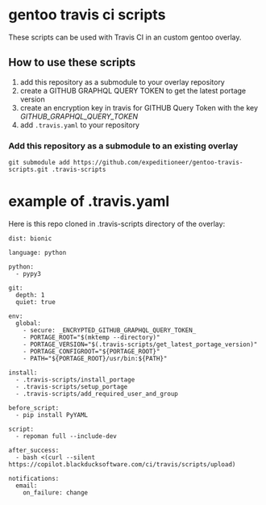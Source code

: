 # gentoo travis ci scripts

These scripts can be used with Travis CI in an custom gentoo overlay.

## How to use these scripts

1. add this repository as a submodule to your overlay repository
2. create a GITHUB GRAPHQL QUERY TOKEN to get the latest portage version
3. create an encryption key in travis for GITHUB Query Token with the key _GITHUB_GRAPHQL_QUERY_TOKEN_
4. add `.travis.yaml` to your repository

### Add this repository as a submodule to an existing overlay

`git submodule add https://github.com/expeditioneer/gentoo-travis-scripts.git .travis-scripts`

# example of .travis.yaml
Here is this repo cloned in .travis-scripts directory of the overlay:
 
```shell script
dist: bionic

language: python

python:
  - pypy3

git:
  depth: 1
  quiet: true

env:
  global:
    - secure: _ENCRYPTED_GITHUB_GRAPHQL_QUERY_TOKEN_
    - PORTAGE_ROOT="$(mktemp --directory)"
    - PORTAGE_VERSION="$(.travis-scripts/get_latest_portage_version)"
    - PORTAGE_CONFIGROOT="${PORTAGE_ROOT}"
    - PATH="${PORTAGE_ROOT}/usr/bin:${PATH}"

install:
  - .travis-scripts/install_portage
  - .travis-scripts/setup_portage
  - .travis-scripts/add_required_user_and_group

before_script:
  - pip install PyYAML

script:
  - repoman full --include-dev

after_success:
  - bash <(curl --silent https://copilot.blackducksoftware.com/ci/travis/scripts/upload)

notifications:
  email:
    on_failure: change
```